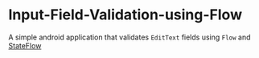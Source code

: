 # Input-Field-Validation-using-Flow

A simple android application that validates `EditText` fields using `Flow` and [StateFlow](https://developer.android.com/kotlin/flow/stateflow-and-sharedflow)
